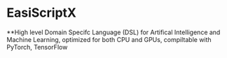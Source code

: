 # EasiScriptX
**High level Domain Specifc Language (DSL) for Artifical Intelligence and Machine Learning, optimized for both CPU and GPUs, compiltable with PyTorch, TensorFlow
